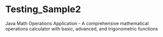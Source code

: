 # Testing_Sample2
Java Math Operations Application - A comprehensive mathematical operations calculator with basic, advanced, and trigonometric functions
